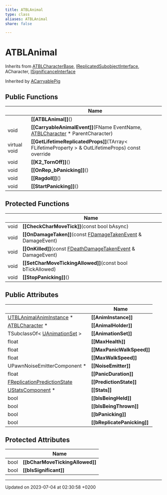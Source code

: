 ```yaml
---
title: ATBLAnimal
type: class
aliases: ATBLAnimal
share: false

---
```


# ATBLAnimal





Inherits from [ATBLCharacterBase](/docs/SDK/Source/Classes/classATBLCharacterBase.md), [IReplicatedSubobjectInterface](/docs/SDK/Source/Classes/classIReplicatedSubobjectInterface.md), ACharacter, [ISignificanceInterface](/docs/SDK/Source/Classes/classISignificanceInterface.md)

Inherited by [ACarryablePig](/docs/SDK/Source/Classes/classACarryablePig.md)

## Public Functions

|                | Name           |
| -------------- | -------------- |
| | **[[ATBLAnimal]]**() |
| void | **[[CarryableAnimalEvent]]**(FName EventName, [ATBLCharacter](/docs/SDK/Source/Classes/classATBLCharacter.md) * ParentCharacter) |
| virtual void | **[[GetLifetimeReplicatedProps]]**(TArray< FLifetimeProperty > & OutLifetimeProps) const override |
| void | **[[K2_TornOff]]**() |
| void | **[[OnRep_bPanicking]]**() |
| void | **[[Ragdoll]]**() |
| void | **[[StartPanicking]]**() |

## Protected Functions

|                | Name           |
| -------------- | -------------- |
| void | **[[CheckCharMoveTick]]**(const bool bAsync) |
| void | **[[OnDamageTaken]]**(const [FDamageTakenEvent](/docs/SDK/Source/Classes/structFDamageTakenEvent.md) & DamageEvent) |
| void | **[[OnKilled]]**(const [FDeathDamageTakenEvent](/docs/SDK/Source/Classes/structFDeathDamageTakenEvent.md) & DamageEvent) |
| void | **[[SetCharMoveTickingAllowed]]**(const bool bTickAllowed) |
| void | **[[StopPanicking]]**() |

## Public Attributes

|                | Name           |
| -------------- | -------------- |
| [UTBLAnimalAnimInstance](/docs/SDK/Source/Classes/classUTBLAnimalAnimInstance.md) * | **[[AnimInstance]]**  |
| [ATBLCharacter](/docs/SDK/Source/Classes/classATBLCharacter.md) * | **[[AnimalHolder]]**  |
| TSubclassOf< [UAnimationSet](/docs/SDK/Source/Classes/classUAnimationSet.md) > | **[[AnimationSet]]**  |
| float | **[[MaxHealth]]**  |
| float | **[[MaxPanicWalkSpeed]]**  |
| float | **[[MaxWalkSpeed]]**  |
| UPawnNoiseEmitterComponent * | **[[NoiseEmitter]]**  |
| float | **[[PanicDuration]]**  |
| [FReplicationPredictionState](/docs/SDK/Source/Classes/structFReplicationPredictionState.md) | **[[PredictionState]]**  |
| [UStatsComponent](/docs/SDK/Source/Classes/classUStatsComponent.md) * | **[[Stats]]**  |
| bool | **[[bIsBeingHeld]]**  |
| bool | **[[bIsBeingThrown]]**  |
| bool | **[[bPanicking]]**  |
| bool | **[[bReplicatePanicking]]**  |

## Protected Attributes

|                | Name           |
| -------------- | -------------- |
| bool | **[[bCharMoveTickingAllowed]]**  |
| bool | **[[bIsSignificant]]**  |

-------------------------------

Updated on 2023-07-04 at 02:30:58 +0200
